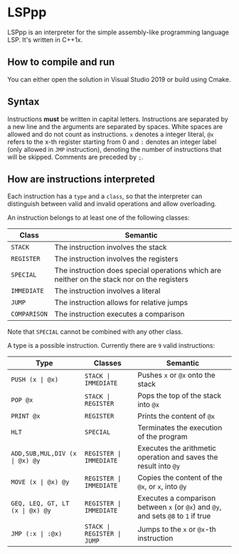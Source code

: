 # LSPpp

LSPpp is an interpreter for the simple assembly-like programming language LSP. It's written in C++1x.

## How to compile and run

You can either open the solution in Visual Studio 2019 or build using Cmake.

## Syntax

Instructions **must** be written in capital letters. Instructions are separated by a new line and the arguments are separated by spaces.
White spaces are allowed and do not count as instructions. `x` denotes a integer literal, `@x` refers to the x-th register starting from 0
and `:` denotes an integer label (only allowed in `JMP` instruction), denoting the number of instructions that will be skipped.
Comments are preceded by `;`.

## How are instructions interpreted

Each instruction has a `type` and a `class`, so that the interpreter can distinguish between valid and invalid operations and allow overloading.

An instruction belongs to at least one of the following classes:

|Class|Semantic|
|--|--|
|`STACK`| The instruction involves the stack|
|`REGISTER`| The instruction involves the registers|
|`SPECIAL`| The instruction does special operations which are neither on the stack nor on the registers|
|`IMMEDIATE`| The instruction involves a literal|
|`JUMP`|The instruction allows for relative jumps|
|`COMPARISON`|The instruction executes a comparison|

Note that `SPECIAL` cannot be combined with any other class.

A type is a possible instruction. Currently there are `9` valid instructions:

|Type|Classes|Semantic|
|--|--|---|
|`PUSH (x \| @x)`| `STACK \| IMMEDIATE`|Pushes `x` or `@x` onto the stack |
|`POP @x`|`STACK \| REGISTER`|Pops the top of the stack into `@x`|
|`PRINT @x`|`REGISTER`|Prints the content of `@x`|
|`HLT`|`SPECIAL`|Terminates the execution of the program|
|`ADD,SUB,MUL,DIV (x \| @x) @y`|`REGISTER \| IMMEDIATE`|Executes the arithmetic operation and saves the result into `@y`|
|`MOVE (x \| @x) @y`|`REGISTER \| IMMEDIATE`| Copies the content of the `@x`, or `x`, into `@y`|
|`GEQ, LEQ, GT, LT (x \| @x) @y`| `REGISTER \| IMMEDIATE`| Executes a comparison between `x` (or `@x`) and `@y`, and sets `@8` to `1` if true|
|`JMP (:x \| :@x)`|`STACK \| REGISTER \| JUMP`|Jumps to the `x` or `@x`-th instruction|

